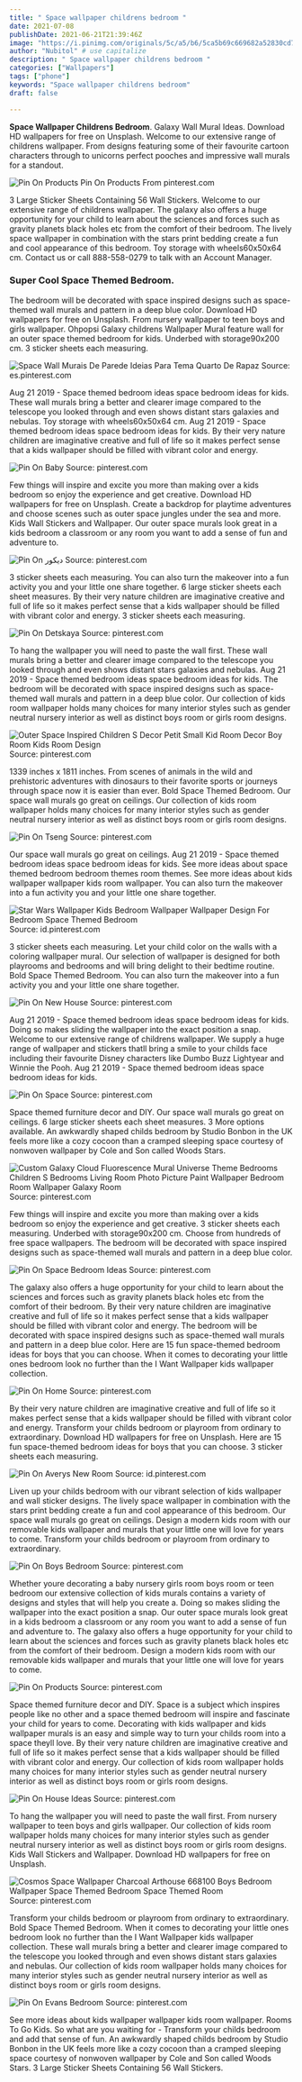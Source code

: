 ```yaml
---
title: " Space wallpaper childrens bedroom "
date: 2021-07-08
publishDate: 2021-06-21T21:39:46Z
image: "https://i.pinimg.com/originals/5c/a5/b6/5ca5b69c669682a52830cd7e494f90be.jpg"
author: "Nubitol" # use capitalize
description: " Space wallpaper childrens bedroom "
categories: ["Wallpapers"]
tags: ["phone"]
keywords: "Space wallpaper childrens bedroom"
draft: false

---
```



**Space Wallpaper Childrens Bedroom**. Galaxy Wall Mural Ideas. Download HD wallpapers for free on Unsplash. Welcome to our extensive range of childrens wallpaper. From designs featuring some of their favourite cartoon characters through to unicorns perfect pooches and impressive wall murals for a standout.

![Pin On Products](https://i.pinimg.com/736x/f4/26/2e/f4262ebc2d23efdc61cec3653de87d6a.jpg "Pin On Products")
Pin On Products From pinterest.com


3 Large Sticker Sheets Containing 56 Wall Stickers. Welcome to our extensive range of childrens wallpaper. The galaxy also offers a huge opportunity for your child to learn about the sciences and forces such as gravity planets black holes etc from the comfort of their bedroom. The lively space wallpaper in combination with the stars print bedding create a fun and cool appearance of this bedroom. Toy storage with wheels60x50x64 cm. Contact us or call 888-558-0279 to talk with an Account Manager.

### Super Cool Space Themed Bedroom.

The bedroom will be decorated with space inspired designs such as space-themed wall murals and pattern in a deep blue color. Download HD wallpapers for free on Unsplash. From nursery wallpaper to teen boys and girls wallpaper. Ohpopsi Galaxy childrens Wallpaper Mural feature wall for an outer space themed bedroom for kids. Underbed with storage90x200 cm. 3 sticker sheets each measuring.


![Space Wall Murais De Parede Ideias Para Tema Quarto De Rapaz](https://i.pinimg.com/originals/b1/b0/4d/b1b04d69d81b43c3664be5697a555d18.jpg "Space Wall Murais De Parede Ideias Para Tema Quarto De Rapaz")
Source: es.pinterest.com

Aug 21 2019 - Space themed bedroom ideas space bedroom ideas for kids. These wall murals bring a better and clearer image compared to the telescope you looked through and even shows distant stars galaxies and nebulas. Toy storage with wheels60x50x64 cm. Aug 21 2019 - Space themed bedroom ideas space bedroom ideas for kids. By their very nature children are imaginative creative and full of life so it makes perfect sense that a kids wallpaper should be filled with vibrant color and energy.

![Pin On Baby](https://i.pinimg.com/originals/72/81/05/72810548fdd752dd11fc810df59c48df.jpg "Pin On Baby")
Source: pinterest.com

Few things will inspire and excite you more than making over a kids bedroom so enjoy the experience and get creative. Download HD wallpapers for free on Unsplash. Create a backdrop for playtime adventures and choose scenes such as outer space jungles under the sea and more. Kids Wall Stickers and Wallpaper. Our outer space murals look great in a kids bedroom a classroom or any room you want to add a sense of fun and adventure to.

![Pin On ديكور](https://i.pinimg.com/originals/4d/1e/86/4d1e86403bdf03c98df2bc5338ddad1d.jpg "Pin On ديكور")
Source: pinterest.com

3 sticker sheets each measuring. You can also turn the makeover into a fun activity you and your little one share together. 6 large sticker sheets each sheet measures. By their very nature children are imaginative creative and full of life so it makes perfect sense that a kids wallpaper should be filled with vibrant color and energy. 3 sticker sheets each measuring.

![Pin On Detskaya](https://i.pinimg.com/originals/37/20/ba/3720ba1554465c80dc8900f3b2147cfa.jpg "Pin On Detskaya")
Source: pinterest.com

To hang the wallpaper you will need to paste the wall first. These wall murals bring a better and clearer image compared to the telescope you looked through and even shows distant stars galaxies and nebulas. Aug 21 2019 - Space themed bedroom ideas space bedroom ideas for kids. The bedroom will be decorated with space inspired designs such as space-themed wall murals and pattern in a deep blue color. Our collection of kids room wallpaper holds many choices for many interior styles such as gender neutral nursery interior as well as distinct boys room or girls room designs.

![Outer Space Inspired Children S Decor Petit Small Kid Room Decor Boy Room Kids Room Design](https://i.pinimg.com/originals/07/e4/44/07e444a84475df0901344516e5732a8e.jpg "Outer Space Inspired Children S Decor Petit Small Kid Room Decor Boy Room Kids Room Design")
Source: pinterest.com

1339 inches x 1811 inches. From scenes of animals in the wild and prehistoric adventures with dinosaurs to their favorite sports or journeys through space now it is easier than ever. Bold Space Themed Bedroom. Our space wall murals go great on ceilings. Our collection of kids room wallpaper holds many choices for many interior styles such as gender neutral nursery interior as well as distinct boys room or girls room designs.

![Pin On Tseng](https://i.pinimg.com/originals/9f/6e/b2/9f6eb26e256405665be38cbf52e0f637.jpg "Pin On Tseng")
Source: pinterest.com

Our space wall murals go great on ceilings. Aug 21 2019 - Space themed bedroom ideas space bedroom ideas for kids. See more ideas about space themed bedroom bedroom themes room themes. See more ideas about kids wallpaper wallpaper kids room wallpaper. You can also turn the makeover into a fun activity you and your little one share together.

![Star Wars Wallpaper Kids Bedroom Wallpaper Wallpaper Design For Bedroom Space Themed Bedroom](https://i.pinimg.com/originals/2e/02/da/2e02da249626ca06cb899ac5c4448820.jpg "Star Wars Wallpaper Kids Bedroom Wallpaper Wallpaper Design For Bedroom Space Themed Bedroom")
Source: id.pinterest.com

3 sticker sheets each measuring. Let your child color on the walls with a coloring wallpaper mural. Our selection of wallpaper is designed for both playrooms and bedrooms and will bring delight to their bedtime routine. Bold Space Themed Bedroom. You can also turn the makeover into a fun activity you and your little one share together.

![Pin On New House](https://i.pinimg.com/originals/9f/e5/c2/9fe5c209786cb21ff0e50dc22fa5d318.jpg "Pin On New House")
Source: pinterest.com

Aug 21 2019 - Space themed bedroom ideas space bedroom ideas for kids. Doing so makes sliding the wallpaper into the exact position a snap. Welcome to our extensive range of childrens wallpaper. We supply a huge range of wallpaper and stickers thatll bring a smile to your childs face including their favourite Disney characters like Dumbo Buzz Lightyear and Winnie the Pooh. Aug 21 2019 - Space themed bedroom ideas space bedroom ideas for kids.

![Pin On Space](https://i.pinimg.com/originals/70/8c/2d/708c2d8a0a5b0887a4de951c41267f02.jpg "Pin On Space")
Source: pinterest.com

Space themed furniture decor and DIY. Our space wall murals go great on ceilings. 6 large sticker sheets each sheet measures. 3 More options available. An awkwardly shaped childs bedroom by Studio Bonbon in the UK feels more like a cozy cocoon than a cramped sleeping space courtesy of nonwoven wallpaper by Cole and Son called Woods Stars.

![Custom Galaxy Cloud Fluorescence Mural Universe Theme Bedrooms Children S Bedrooms Living Room Photo Picture Paint Wallpaper Bedroom Room Wallpaper Galaxy Room](https://i.pinimg.com/564x/15/59/2d/15592df9236312be4b53219cad5ba7d9.jpg "Custom Galaxy Cloud Fluorescence Mural Universe Theme Bedrooms Children S Bedrooms Living Room Photo Picture Paint Wallpaper Bedroom Room Wallpaper Galaxy Room")
Source: pinterest.com

Few things will inspire and excite you more than making over a kids bedroom so enjoy the experience and get creative. 3 sticker sheets each measuring. Underbed with storage90x200 cm. Choose from hundreds of free space wallpapers. The bedroom will be decorated with space inspired designs such as space-themed wall murals and pattern in a deep blue color.

![Pin On Space Bedroom Ideas](https://i.pinimg.com/originals/27/5b/98/275b98c205eeaf10fe97e4d5b88ef1c8.jpg "Pin On Space Bedroom Ideas")
Source: pinterest.com

The galaxy also offers a huge opportunity for your child to learn about the sciences and forces such as gravity planets black holes etc from the comfort of their bedroom. By their very nature children are imaginative creative and full of life so it makes perfect sense that a kids wallpaper should be filled with vibrant color and energy. The bedroom will be decorated with space inspired designs such as space-themed wall murals and pattern in a deep blue color. Here are 15 fun space-themed bedroom ideas for boys that you can choose. When it comes to decorating your little ones bedroom look no further than the I Want Wallpaper kids wallpaper collection.

![Pin On Home](https://i.pinimg.com/originals/3c/98/31/3c98317281f8cf2631266ccf4a07c751.jpg "Pin On Home")
Source: pinterest.com

By their very nature children are imaginative creative and full of life so it makes perfect sense that a kids wallpaper should be filled with vibrant color and energy. Transform your childs bedroom or playroom from ordinary to extraordinary. Download HD wallpapers for free on Unsplash. Here are 15 fun space-themed bedroom ideas for boys that you can choose. 3 sticker sheets each measuring.

![Pin On Averys New Room](https://i.pinimg.com/originals/66/38/b8/6638b8115298ad2874389cf7fb5fd3a8.jpg "Pin On Averys New Room")
Source: id.pinterest.com

Liven up your childs bedroom with our vibrant selection of kids wallpaper and wall sticker designs. The lively space wallpaper in combination with the stars print bedding create a fun and cool appearance of this bedroom. Our space wall murals go great on ceilings. Design a modern kids room with our removable kids wallpaper and murals that your little one will love for years to come. Transform your childs bedroom or playroom from ordinary to extraordinary.

![Pin On Boys Bedroom](https://i.pinimg.com/564x/18/aa/9f/18aa9f4efb1b8585ae2ab69767f39d9c.jpg "Pin On Boys Bedroom")
Source: pinterest.com

Whether youre decorating a baby nursery girls room boys room or teen bedroom our extensive collection of kids murals contains a variety of designs and styles that will help you create a. Doing so makes sliding the wallpaper into the exact position a snap. Our outer space murals look great in a kids bedroom a classroom or any room you want to add a sense of fun and adventure to. The galaxy also offers a huge opportunity for your child to learn about the sciences and forces such as gravity planets black holes etc from the comfort of their bedroom. Design a modern kids room with our removable kids wallpaper and murals that your little one will love for years to come.

![Pin On Products](https://i.pinimg.com/736x/f4/26/2e/f4262ebc2d23efdc61cec3653de87d6a.jpg "Pin On Products")
Source: pinterest.com

Space themed furniture decor and DIY. Space is a subject which inspires people like no other and a space themed bedroom will inspire and fascinate your child for years to come. Decorating with kids wallpaper and kids wallpaper murals is an easy and simple way to turn your childs room into a space theyll love. By their very nature children are imaginative creative and full of life so it makes perfect sense that a kids wallpaper should be filled with vibrant color and energy. Our collection of kids room wallpaper holds many choices for many interior styles such as gender neutral nursery interior as well as distinct boys room or girls room designs.

![Pin On House Ideas](https://i.pinimg.com/originals/65/30/d5/6530d5b5f781df2c6dbd0ec7097bd309.jpg "Pin On House Ideas")
Source: pinterest.com

To hang the wallpaper you will need to paste the wall first. From nursery wallpaper to teen boys and girls wallpaper. Our collection of kids room wallpaper holds many choices for many interior styles such as gender neutral nursery interior as well as distinct boys room or girls room designs. Kids Wall Stickers and Wallpaper. Download HD wallpapers for free on Unsplash.

![Cosmos Space Wallpaper Charcoal Arthouse 668100 Boys Bedroom Wallpaper Space Themed Bedroom Space Themed Room](https://i.pinimg.com/originals/a2/28/1c/a2281c7450a4ec08e39b3b294861498b.jpg "Cosmos Space Wallpaper Charcoal Arthouse 668100 Boys Bedroom Wallpaper Space Themed Bedroom Space Themed Room")
Source: pinterest.com

Transform your childs bedroom or playroom from ordinary to extraordinary. Bold Space Themed Bedroom. When it comes to decorating your little ones bedroom look no further than the I Want Wallpaper kids wallpaper collection. These wall murals bring a better and clearer image compared to the telescope you looked through and even shows distant stars galaxies and nebulas. Our collection of kids room wallpaper holds many choices for many interior styles such as gender neutral nursery interior as well as distinct boys room or girls room designs.

![Pin On Evans Bedroom](https://i.pinimg.com/originals/5c/a5/b6/5ca5b69c669682a52830cd7e494f90be.jpg "Pin On Evans Bedroom")
Source: pinterest.com

See more ideas about kids wallpaper wallpaper kids room wallpaper. Rooms To Go Kids. So what are you waiting for - Transform your childs bedroom and add that sense of fun. An awkwardly shaped childs bedroom by Studio Bonbon in the UK feels more like a cozy cocoon than a cramped sleeping space courtesy of nonwoven wallpaper by Cole and Son called Woods Stars. 3 Large Sticker Sheets Containing 56 Wall Stickers.

